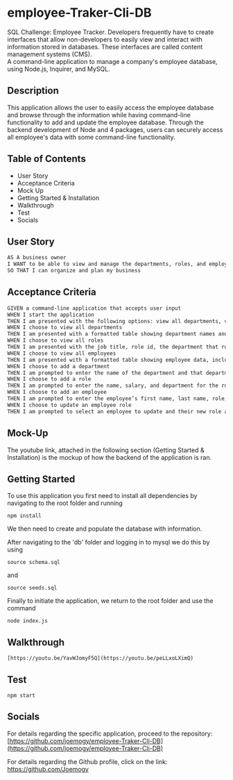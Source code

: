 # employee-Traker-Cli-DB
SQL Challenge: Employee Tracker.
Developers frequently have to create interfaces that allow non-developers to easily view and interact with information stored in databases. These interfaces are called content management systems (CMS).  
A command-line application to manage a company's employee database, using Node.js, Inquirer, and MySQL.

## Description

This application allows the user to easily access the employee database and browse through the information while having command-line functionality to add and update the employee database. Through the backend development of Node and 4 packages, users can securely access all employee's data with some command-line functionality.

## Table of Contents

* User Story
* Acceptance Criteria
* Mock Up
* Getting Started & Installation
* Walkthrough
* Test
* Socials

## User Story

```md
AS A business owner
I WANT to be able to view and manage the departments, roles, and employees in my company
SO THAT I can organize and plan my business
```

## Acceptance Criteria

```md
GIVEN a command-line application that accepts user input
WHEN I start the application
THEN I am presented with the following options: view all departments, view all roles, view all employees, add a department, add a role, add an employee, and update an employee role
WHEN I choose to view all departments
THEN I am presented with a formatted table showing department names and department ids
WHEN I choose to view all roles
THEN I am presented with the job title, role id, the department that role belongs to, and the salary for that role
WHEN I choose to view all employees
THEN I am presented with a formatted table showing employee data, including employee ids, first names, last names, job titles, departments, salaries, and managers that the employees report to
WHEN I choose to add a department
THEN I am prompted to enter the name of the department and that department is added to the database
WHEN I choose to add a role
THEN I am prompted to enter the name, salary, and department for the role and that role is added to the database
WHEN I choose to add an employee
THEN I am prompted to enter the employee’s first name, last name, role, and manager, and that employee is added to the database
WHEN I choose to update an employee role
THEN I am prompted to select an employee to update and their new role and this information is updated in the database 
```

## Mock-Up

The youtube link, attached in the following section (Getting Started & Installation) is the mockup of how the backend of the application is ran.

**Getting Started**
---
To use this application you first need to install all dependencies by navigating to the root folder and running

```
npm install
```

We then need to create and populate the database with information.

After navigating to the 'db' folder and logging in to mysql we do this by using

```
source schema.sql
```

and

```
source seeds.sql
```

Finally to initiate the application, we return to the root folder and use the command

```
node index.js
```

## Walkthrough
```
[https://youtu.be/YavWJomyF5Q](https://youtu.be/peLLxoLXimQ)
```

## Test

```
npm start
```

## Socials

For details regarding the specific application, proceed to the repository: [https://github.com/joemogy/employee-Traker-Cli-DB](https://github.com/joemogy/employee-Traker-Cli-DB)

For details regarding the Github profile, click on the link: https://github.com/Joemogy
